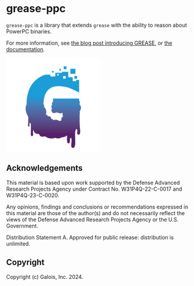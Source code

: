 # grease-ppc

`grease-ppc` is a library that extends `grease` with the ability to reason about PowerPC binaries.

For more information, see [the blog post introducing GREASE](https://www.galois.com/articles/introducing-grease), or [the documentation](https://galoisinc.github.io/grease).

<img src="../doc/logo.png" alt="GREASE logo" width="50%" />

## Acknowledgements

This material is based upon work supported by the Defense Advanced Research Projects Agency under Contract No. W31P4Q-22-C-0017 and W31P4Q-23-C-0020.

Any opinions, findings and conclusions or recommendations expressed in this material are those of the author(s) and do not necessarily reflect the views of the Defense Advanced Research Projects Agency or the U.S. Government.

Distribution Statement A. Approved for public release: distribution is unlimited.

## Copyright

Copyright (c) Galois, Inc. 2024.

